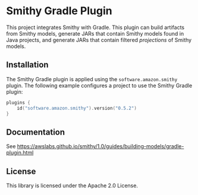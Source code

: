 # Smithy Gradle Plugin

This project integrates Smithy with Gradle. This plugin can build artifacts
from Smithy models, generate JARs that contain Smithy models found in Java
projects, and generate JARs that contain filtered *projections* of Smithy
models.


## Installation

The Smithy Gradle plugin is applied using the `software.amazon.smithy` plugin.
The following example configures a project to use the Smithy Gradle plugin:

```kotlin
plugins {
    id("software.amazon.smithy").version("0.5.2")
}
```


## Documentation

See https://awslabs.github.io/smithy/1.0/guides/building-models/gradle-plugin.html


## License

This library is licensed under the Apache 2.0 License. 
